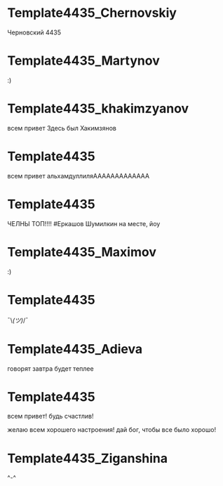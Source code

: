# Template4435_Chernovskiy
Черновский 4435
# Template4435_Martynov
:)
# Template4435_khakimzyanov
всем привет
Здесь был Хакимзянов
# Template4435
всем привет
альхамдуллиляААААААААААААА
# Template4435
ЧЕЛНЫ ТОП!!!!
#Еркашов
Шумилкин на месте, йоу
# Template4435_Maximov
:)
# Template4435
¯⁠\⁠_⁠(⁠ツ⁠)_/¯
# Template4435_Adieva
говорят завтра будет теплее

# Template4435
всем привет! будь счастлив!

желаю всем хорошего настроения! дай бог, чтобы все было хорошо!
# Template4435_Ziganshina
^-^
